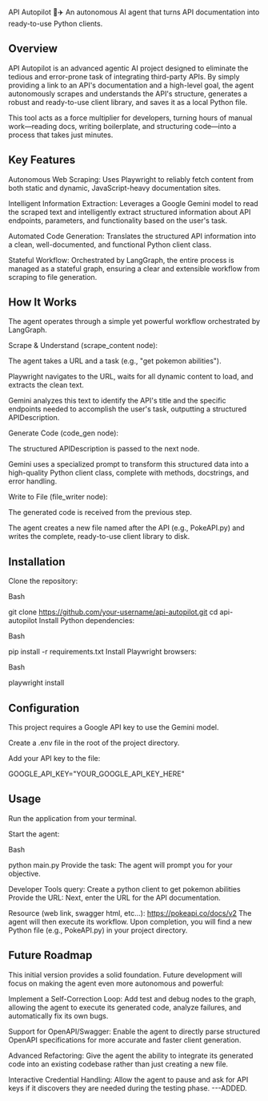 API Autopilot 🤖✈️
An autonomous AI agent that turns API documentation into ready-to-use Python clients.

## Overview
API Autopilot is an advanced agentic AI project designed to eliminate the tedious and error-prone task of integrating third-party APIs. By simply providing a link to an API's documentation and a high-level goal, the agent autonomously scrapes and understands the API's structure, generates a robust and ready-to-use client library, and saves it as a local Python file.

This tool acts as a force multiplier for developers, turning hours of manual work—reading docs, writing boilerplate, and structuring code—into a process that takes just minutes.

## Key Features
Autonomous Web Scraping: Uses Playwright to reliably fetch content from both static and dynamic, JavaScript-heavy documentation sites.

Intelligent Information Extraction: Leverages a Google Gemini model to read the scraped text and intelligently extract structured information about API endpoints, parameters, and functionality based on the user's task.

Automated Code Generation: Translates the structured API information into a clean, well-documented, and functional Python client class.

Stateful Workflow: Orchestrated by LangGraph, the entire process is managed as a stateful graph, ensuring a clear and extensible workflow from scraping to file generation.

## How It Works
The agent operates through a simple yet powerful workflow orchestrated by LangGraph.

Scrape & Understand (scrape_content node):

The agent takes a URL and a task (e.g., "get pokemon abilities").

Playwright navigates to the URL, waits for all dynamic content to load, and extracts the clean text.

Gemini analyzes this text to identify the API's title and the specific endpoints needed to accomplish the user's task, outputting a structured APIDescription.

Generate Code (code_gen node):

The structured APIDescription is passed to the next node.

Gemini uses a specialized prompt to transform this structured data into a high-quality Python client class, complete with methods, docstrings, and error handling.

Write to File (file_writer node):

The generated code is received from the previous step.

The agent creates a new file named after the API (e.g., PokeAPI.py) and writes the complete, ready-to-use client library to disk.

## Installation
Clone the repository:

Bash

git clone https://github.com/your-username/api-autopilot.git
cd api-autopilot
Install Python dependencies:

Bash

pip install -r requirements.txt
Install Playwright browsers:

Bash

playwright install
## Configuration
This project requires a Google API key to use the Gemini model.

Create a .env file in the root of the project directory.

Add your API key to the file:

GOOGLE_API_KEY="YOUR_GOOGLE_API_KEY_HERE"
## Usage
Run the application from your terminal.

Start the agent:

Bash

python main.py
Provide the task: The agent will prompt you for your objective.

Developer Tools query: Create a python client to get pokemon abilities
Provide the URL: Next, enter the URL for the API documentation.

Resource (web link, swagger html, etc...): https://pokeapi.co/docs/v2
The agent will then execute its workflow. Upon completion, you will find a new Python file (e.g., PokeAPI.py) in your project directory.

## Future Roadmap
This initial version provides a solid foundation. Future development will focus on making the agent even more autonomous and powerful:

Implement a Self-Correction Loop: Add test and debug nodes to the graph, allowing the agent to execute its generated code, analyze failures, and automatically fix its own bugs.

Support for OpenAPI/Swagger: Enable the agent to directly parse structured OpenAPI specifications for more accurate and faster client generation.

Advanced Refactoring: Give the agent the ability to integrate its generated code into an existing codebase rather than just creating a new file.

Interactive Credential Handling: Allow the agent to pause and ask for API keys if it discovers they are needed during the testing phase. ---ADDED.